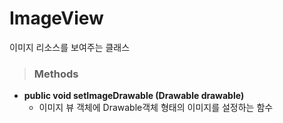 # ImageView
이미지 리소스를 보여주는 클래스

> ### Methods
* **public void setImageDrawable (Drawable drawable)**
    - 이미지 뷰 객체에 Drawable객체 형태의 이미지를 설정하는 함수
